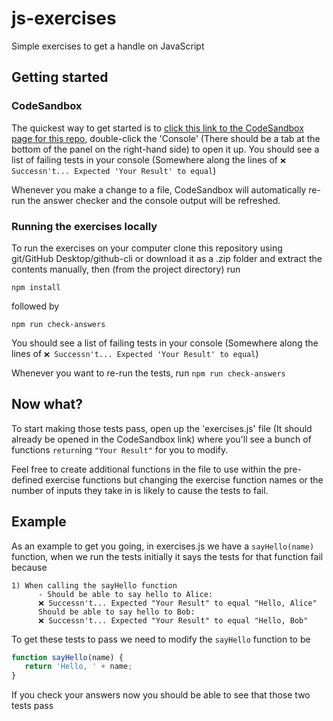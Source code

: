# js-exercises
Simple exercises to get a handle on JavaScript

## Getting started
### CodeSandbox
The quickest way to get started is to [click this link to the CodeSandbox page for this repo](https://codesandbox.io/s/js-exercises-lqsd1?file=/exercises.js), double-click the 'Console' (There should be a tab at the bottom of the panel on the right-hand side) to open it up. You should see a list of failing tests in your console (Somewhere along the lines of `❌ Successn't... Expected 'Your Result' to equal`)

Whenever you make a change to a file, CodeSandbox will automatically re-run the answer checker and the console output will be refreshed.

### Running the exercises locally
To run the exercises on your computer clone this repository using git/GitHub Desktop/github-cli or download it as a .zip folder and extract the contents manually, then (from the project directory) run
```
npm install
```
followed by
```
npm run check-answers
```
You should see a list of failing tests in your console (Somewhere along the lines of `❌ Successn't... Expected 'Your Result' to equal`)

Whenever you want to re-run the tests, run `npm run check-answers`

## Now what?
To start making those tests pass, open up the 'exercises.js' file (It should already be opened in the CodeSandbox link) where you'll see a bunch of functions `return`ing `"Your Result"` for you to modify.

Feel free to create additional functions in the file to use within the pre-defined exercise functions but changing the exercise function names or the number of inputs they take in is likely to cause the tests to fail.

## Example
As an example to get you going, in exercises.js we have a `sayHello(name)` function, when we run the tests initially it says the tests for that function fail because
```
1) When calling the sayHello function
      - Should be able to say hello to Alice:
      ❌ Successn't... Expected "Your Result" to equal "Hello, Alice"
      Should be able to say hello to Bob:
      ❌ Successn't... Expected "Your Result" to equal "Hello, Bob"
```
To get these tests to pass we need to modify the `sayHello` function to be
```javascript
function sayHello(name) {
   return 'Hello, ' + name;
}
```
If you check your answers now you should be able to see that those two tests pass

